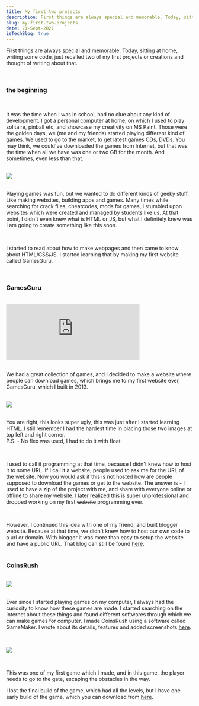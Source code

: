 ```yaml
---
title: My first two projects
description: First things are always special and memorable. Today, sitting at home, writing some code, just recalled two of my first projects or creations and thought of writing about that.
slug: my-first-two-projects
date: 21-Sept-2021
isTechBlog: true
---
```


First things are always special and memorable. Today, sitting at home, writing some code, just recalled two of my first projects or creations and thought of writing about that.

<br />

### the beginning

<br />

It was the time when I was in school, had no clue about any kind of development. I got a personal computer at home, on which I used to play solitaire, pinball etc, and showcase my creativity on MS Paint. Those were the golden days, we (me and my friends) started playing different kind of games. We used to go to the market, to get latest games CDs, DVDs. You may think, we could've downloaded the games from Internet, but that was the time when all we have was one or two GB for the month. And sometimes, even less than that.

<br>

<img src='https://user-images.githubusercontent.com/43666833/133746175-36eea1c7-6528-4dbc-a828-efd70d2cd85d.jpeg' style='max-width: 360px'>

<br>
<br>

Playing games was fun, but we wanted to do different kinds of geeky stuff. Like making websites, building apps and games. Many times while searching for crack files, cheatcodes, mods for games, I stumbled upon websites which were created and managed by students like us.
At that point, I didn't even knew what is HTML or JS, but what I definitely knew was I am going to create something like this soon.

<br>

I started to read about how to make webpages and then came to know about HTML/CSS/JS. I started learning that by making my first website called GamesGuru.

<br>

### GamesGuru

<br>

<iframe width="360" src="https://www.youtube.com/embed/YnFvASr0zKs" title="YouTube video player" frameborder="0" allow="accelerometer; autoplay; clipboard-write; encrypted-media; gyroscope; picture-in-picture" allowfullscreen></iframe>

<br />
<br />

We had a great collection of games, and I decided to make a website where people can download games, which brings me to my first website ever, GamesGuru, which I built in 2013.

<br />

<img src='https://user-images.githubusercontent.com/43666833/133749848-c804fa5c-155a-4b0a-801c-a8540b34aa4f.png' style='max-width: 360px'>

<br />
<br />

You are right, this looks super ugly, this was just after I started learning HTML. I still remember I had the hardest time in placing those two images at top left and right corner.
<br>
P.S. - No flex was used, I had to do it with float

<br>

I used to call it programming at that time, because I didn't knew how to host it to some URL. If I call it a website, people used to ask me for the URL of the website.
Now you would ask if this is not hosted how are people supposed to download the games or get to the website. The answer is - I used to have a zip of the project with me, and share with everyone online or offline to share my website. I later realized this is super unprofessional and dropped working on my first <del>website</del> programming ever.

<br>

However, I continued this idea with one of my friend, and built blogger website. Because at that time, we didn't knew how to host our own code to a url or domain. With blogger it was more than easy to setup the website and have a public URL.
That blog can still be found [here](https://gamesguru3.blogspot.com/).
<br><br>

### CoinsRush

<br />

<img src='https://user-images.githubusercontent.com/43666833/133766392-79296d7b-be60-4c13-a90f-03aae54a67b7.png' style='max-width: 360px'>

<br />
<br />

Ever since I started playing games on my computer, I always had the curiosity to know how these games are made. I started searching on the Internet about these things and found different softwares through which we can make games for computer. I made CoinsRush using a software called GameMaker. I wrote about its details, features and added screenshots [here](https://coinsrush.blogspot.com/).

<br />

<img src='https://3.bp.blogspot.com/-aOlK9F-NMlQ/VDjNlR-AjNI/AAAAAAAAAAo/FT6jf2Z1yks/s1600/screenshot103.png' style='max-width: 360px' > <br>

<br />

This was one of my first game which I made, and in this game, the player needs to go to the gate, escaping the obstacles in the way.

I lost the final build of the game, which had all the levels, but I have one early build of the game, which you can download from [here](https://akul.codes/static/files/coinsrush.exe).
